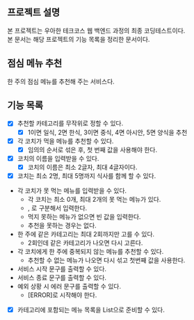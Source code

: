 ## 프로젝트 설명
본 프로젝트는 우아한 테크코스 웹 백엔드 과정의 최종 코딩테스트이다.  
본 문서는 해당 프로젝트의 기능 목록을 정리한 문서이다.

## 점심 메뉴 추천
한 주의 점심 메뉴를 추천해 주는 서비스다.

## 기능 목록
- [x] 추천할 카테고리를 무작위로 정할 수 있다.
    - [x] 1이면 일식, 2면 한식, 3이면 중식, 4면 아시안, 5면 양식을 추천
- [x] 각 코치가 먹을 메뉴를 추천할 수 있다.
    - [x] 임의의 순서로 섞은 후, 첫 번째 값을 사용해야 한다.
- [x] 코치의 이름을 입력받을 수 있다.
    - [x] 코치의 이름은 최소 2글자, 최대 4글자이다.
- [x] 코치는 최소 2명, 최대 5명까지 식사를 함께 할 수 있다.
- 각 코치가 못 먹는 메뉴를 입력받을 수 있다.
    - 각 코치는 최소 0개, 최대 2개의 못 먹는 메뉴가 있다.
    - , 로 구분해서 입력한다.
    - 먹지 못하는 메뉴가 없으면 빈 값을 입력한다.
    - 추천을 못하는 경우는 없다.
- 한 주에 같은 카테고리는 최대 2회까지만 고를 수 있다.
    - 2회인데 같은 카테고리가 나오면 다시 고른다.
- 각 코치에게 한 주에 중복되지 않는 메뉴를 추천할 수 있다.
    - 추천할 수 없는 메뉴가 나오면 다시 섞고 첫번째 값을 사용한다.
- 서비스 시작 문구를 출력할 수 있다.
- 서비스 종료 문구를 출력할 수 있다.
- 예외 상황 시 에러 문구를 출력할 수 있다.
    - [ERROR]로 시작해야 한다.
- [x] 카테고리에 포함되는 메뉴 목록을 List<String>으로 준비할 수 있다.